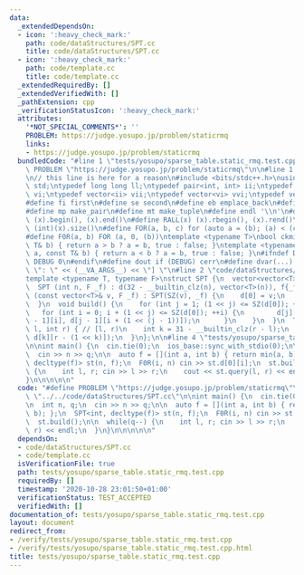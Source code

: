 ```yaml
---
data:
  _extendedDependsOn:
  - icon: ':heavy_check_mark:'
    path: code/dataStructures/SPT.cc
    title: code/dataStructures/SPT.cc
  - icon: ':heavy_check_mark:'
    path: code/template.cc
    title: code/template.cc
  _extendedRequiredBy: []
  _extendedVerifiedWith: []
  _pathExtension: cpp
  _verificationStatusIcon: ':heavy_check_mark:'
  attributes:
    '*NOT_SPECIAL_COMMENTS*': ''
    PROBLEM: https://judge.yosupo.jp/problem/staticrmq
    links:
    - https://judge.yosupo.jp/problem/staticrmq
  bundledCode: "#line 1 \"tests/yosupo/sparse_table.static_rmq.test.cpp\"\n#define\
    \ PROBLEM \"https://judge.yosupo.jp/problem/staticrmq\"\n\n#line 1 \"code/template.cc\"\
    \n// this line is here for a reason\n#include <bits/stdc++.h>\nusing namespace\
    \ std;\ntypedef long long ll;\ntypedef pair<int, int> ii;\ntypedef vector<int>\
    \ vi;\ntypedef vector<ii> vii;\ntypedef vector<vi> vvi;\ntypedef vector<vii> vvii;\n\
    #define fi first\n#define se second\n#define eb emplace_back\n#define pb push_back\n\
    #define mp make_pair\n#define mt make_tuple\n#define endl '\\n'\n#define ALL(x)\
    \ (x).begin(), (x).end()\n#define RALL(x) (x).rbegin(), (x).rend()\n#define SZ(x)\
    \ (int)(x).size()\n#define FOR(a, b, c) for (auto a = (b); (a) < (c); ++(a))\n\
    #define F0R(a, b) FOR (a, 0, (b))\ntemplate <typename T>\nbool ckmin(T& a, const\
    \ T& b) { return a > b ? a = b, true : false; }\ntemplate <typename T>\nbool ckmax(T&\
    \ a, const T& b) { return a < b ? a = b, true : false; }\n#ifndef DEBUG\n#define\
    \ DEBUG 0\n#endif\n#define dout if (DEBUG) cerr\n#define dvar(...) \" [\" << #__VA_ARGS__\
    \ \": \" << (__VA_ARGS__) << \"] \"\n#line 2 \"code/dataStructures/SPT.cc\"\n\
    template <typename T, typename F>\nstruct SPT {\n  vector<vector<T>> d;\n  F f;\n\
    \  SPT (int n, F _f) : d(32 - __builtin_clz(n), vector<T>(n)), f{_f} {}\n  SPT\
    \ (const vector<T>& v, F _f) : SPT(SZ(v), _f) {\n    d[0] = v;\n    build();\n\
    \  }\n  void build() {\n    for (int j = 1; (1 << j) <= SZ(d[0]); ++j) {\n   \
    \   for (int i = 0; i + (1 << j) <= SZ(d[0]); ++i) {\n        d[j][i] = f(d[j\
    \ - 1][i], d[j - 1][i + (1 << (j - 1))]);\n      }\n    }\n  }\n  T query(int\
    \ l, int r) { // [l, r)\n    int k = 31 - __builtin_clz(r - l);\n    return f(d[k][l],\
    \ d[k][r - (1 << k)]);\n  }\n};\n\n#line 4 \"tests/yosupo/sparse_table.static_rmq.test.cpp\"\
    \n\nint main() {\n  cin.tie(0);\n  ios_base::sync_with_stdio(0);\n\n  int n, q;\n\
    \  cin >> n >> q;\n\n  auto f = [](int a, int b) { return min(a, b); };\n  SPT<int,\
    \ decltype(f)> st(n, f);\n  F0R(i, n) cin >> st.d[0][i];\n  st.build();\n\n  while(q--)\
    \ {\n    int l, r; cin >> l >> r;\n    cout << st.query(l, r) << endl;\n  }\n\
    }\n\n\n\n\n"
  code: "#define PROBLEM \"https://judge.yosupo.jp/problem/staticrmq\"\n\n#include\
    \ \"../../code/dataStructures/SPT.cc\"\n\nint main() {\n  cin.tie(0);\n  ios_base::sync_with_stdio(0);\n\
    \n  int n, q;\n  cin >> n >> q;\n\n  auto f = [](int a, int b) { return min(a,\
    \ b); };\n  SPT<int, decltype(f)> st(n, f);\n  F0R(i, n) cin >> st.d[0][i];\n\
    \  st.build();\n\n  while(q--) {\n    int l, r; cin >> l >> r;\n    cout << st.query(l,\
    \ r) << endl;\n  }\n}\n\n\n\n\n"
  dependsOn:
  - code/dataStructures/SPT.cc
  - code/template.cc
  isVerificationFile: true
  path: tests/yosupo/sparse_table.static_rmq.test.cpp
  requiredBy: []
  timestamp: '2020-10-28 23:01:50+01:00'
  verificationStatus: TEST_ACCEPTED
  verifiedWith: []
documentation_of: tests/yosupo/sparse_table.static_rmq.test.cpp
layout: document
redirect_from:
- /verify/tests/yosupo/sparse_table.static_rmq.test.cpp
- /verify/tests/yosupo/sparse_table.static_rmq.test.cpp.html
title: tests/yosupo/sparse_table.static_rmq.test.cpp
---
```

